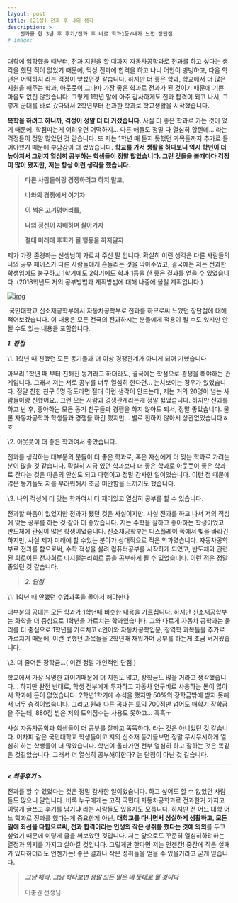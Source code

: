 ```yaml
---
layout: post
title: (21살) 전과 후 나의 생각
description: >
    전과를 한 3년 후 후기/전과 후 바로 학과1등/내가 느낀 장단점
# image: 
---
```

   대학에 입학했을 때부터, 전과 지원을 할 때까지 자동차공학과로 전과를 하고 싶다는 생각을 했던 적이 없었기 때문에, 막상 전과에 합격을 하고 나니 어안이 벙벙하고, 다음 학년은 어떡하지 라는 걱정이 앞섰던것 같습니다. 하지만 더 좋은 학과, 학교에서 더 많은 지원을 해주는 학과, 아웃풋이 그나마 가장 좋은 학과로 전과가 된 것이기 때문에 기쁜 마음도 없진 않았습니다. 그렇게 1학년 말에 아주 감사하게도 전과 합격이 되고 나서, 그렇게 군대를 바로 갔다와서 2학년부터 전과한 학과로 학교생활을 시작했습니다. 



  **복학을 하려고 하니까, 걱정이 정말 더 더 커졌습니다**. 사실 더 좋은 학과로 가는 것이 었기 때문에, 학점따는게 어려우면 어떡하지... 다른 애들도 정말 다 열심히 할텐데... 라는 걱정들이 정말 많았던 것 같습니다. 또 저는 1학년 때 듣지 못했던 과목들까지 추가로 들어야했기 때문에 부담감이 더 컸었습니다. **학교를 가서 생활을 하다보니 역시 학년이 더 높아져서 그런지 열심히 공부하는 학생들이 정말 많았습니다. 그런 것들을 볼때마다 걱정이 많이 됐지만,** **저는 항상 이런 생각을 했습니다.** 





> **다른 사람들이랑 경쟁하려고 하지 말고,**
>
> **나와의 경쟁에서 이기자** 
>
> **이 썩은 고기덩어리를,** 
>
> **나의 정신이 지배하며 살아가자**
>
> **절대 미래에 후회가 될 행동을 하지말자**



   제가 가장 존경하는 선생님이 가르쳐 주신 말 입니다. 확실히 이런 생각은 다른 사람들의 나의 공부 패이스가 다른 사람들에게 흔들리는 것을 막아주었고, 결국에는 저는 전과한 학생임에도 불구하고 1학기에도 2학기에도 학과 1등을 한 좋은 결과를 얻을 수 있었습니다. (2018학년도 저의 공부방법과 계획방법에 대해 나중에 올릴 계획입니다.)

[![img](https://storep-phinf.pstatic.net/bcosall_01/original_1.gif?type=pa50_50)](https://blog.naver.com/PostView.nhn?blogId=sb020518&logNo=221475898076&categoryNo=21&parentCategoryNo=0&viewDate=&currentPage=1&postListTopCurrentPage=1&from=postList&userTopListOpen=true&userTopListCount=5&userTopListManageOpen=false&userTopListCurrentPage=1#)

​    국민대학교 신소재공학부에서 자동차공학부로 전과를 하므로써 느꼈던 장단점에 대해 적어보겠습니다. 이 내용은 모든 전국의 전과하시는 분들에게 적용이 될 수도 있지만 안 될 수도 있는 내용을 포함합니다. 



***1. 장점***

\1. 1학년 때 친했던 모든 동기들과 더 이상 경쟁관계가 아니게 되어 기뻤습니다

아무리 1학년 때 부터 친해진 동기라고 하더라도, 결국에는 학점으로 경쟁을 해야하는 관계입니다. 그래서 저는 서로 공부를 너무 열심히 한다면... 눈치보이는 경우가 있었습니다. 정말 친한 친구 5명 정도라면 절대 이런 생각이 안드는데, 저는 거의 20명이 넘는 사람들이랑 친했어요.. 그런 모든 사람과 경쟁관계라는게 정말 싫었습니다. 하지만 전과를 하고 난 후, 좋아하는 모든 동기 친구들과 경쟁을 하지 않아도 되서, 정말 좋았습니다. 물론 자동차공학과 학생들과 경쟁을 하긴 했지만... 별로 친하지 않아서 상관없었습니다ㅎㅎ



\2. 아웃풋이 더 좋은 학과여서 좋았습니다. 

전과를 생각하는 대부분의 분들이 더 좋은 학과로, 혹은 자신에게 더 맞는 학과로 가려는 분이 많을 것 같습니다. 확실히 지금 있던 학과보다 더 좋은 학과로 아웃풋이 좋은 학과로 간다는 것은 마음의 안심도 되고 다행이고 정말 감사한 일이었습니다. 이런 점 때문에 많은 동기들도 저를 부러워해서 조금 미안함을 느끼기도 했습니다.



\3.  나의 적성에 더 맞는 학과여서 더 재미있고 열심히 공부를 할 수 있습니다. 

전과할 마음이 없었지만 전과가 됐던 것은 사실이지만, 사실 전과를 하고 나서 저의 적성에 맞는 공부를 하는 것 같아 더 좋았습니다. 저는 수학을 잘하고 좋아하는 학생이었고 반도체에 관심이 많은 학생이었습니다. 신소재공학부는 디스플레이 쪽에서 빛을 바라긴 하지만, 사실 제가 미래에 할 수있는 분야가 상대적으로 적은 학과였습니다. 자동차공학부로 전과를 함으로써, 수학 적성을 살려 컴퓨터공부를 시작하게 되었고, 반도체와 관련된 회로이론 전자회로 디지털논리회로 등을 공부하게 될 수 있었습니다. 이런 점은 정말 좋았던 것 같습니다.

> ***2. 단점***

\1. 1학년 때 안했던 수업과목을 몰아서 해야한다

대부분의 공대는 모든 학과가 1학년때 비슷한 내용을 가르칩니다. 하지만 신소재공학부는 화학을 더 중심으로 1학년을 가르치는 학과였습니다. 그와 다르게 자동차 공학과는 물리를 더 중심으로 1학년을 가르치고 c언어와 자동차공학입문, 정역학 과목들을 추가로 가르치기 때문에, 이런 못했던 과목들을 2학년때 채워가며 공부를 하는게 조금 버거웠습니다. 



\2. 더 줄어든 장학금...( 이건 정말 개인적인 단점 )

학교에서 가장 유명한 과이기때문에 더 지원도 많고, 장학금도 많을 거라고 생각했습니다... 하지만 완전 반대로, 학생 전부에게 투자하고 자동차 연구비로 사용하는 돈이 많아서 학과에 돈이 없었습니다. 2학년1학기에 수석을 했지만 50%의 장학금밖에 받지 못해서 너무 충격이었습니다. 그리고 원래 다른 공대는 토익 700점만 넘어도 매학기 장학금을 주는데, 880점 받은 저의 토익점수는 사용도 못하고... 흑흑ㅜ



사실 자동차공학과 학생들이 더 공부를 잘하고 똑똑하다. 라는 것은 아니었던 것 같습니다. 어차피 같은 국민대학교 학생들이고 저의 신소재 동기들보면 정말 무시무시하게 열심히 하는 학생들이 더 많았습니다. 학년이 올라가면 전부 열심히 하고 잘하는 것은 똑같은 것같았습니다. 그래서 더 열심히 공부해야한다? 는 단점이 아닌 것 같습니다.

******

***< 최종후기 >***

 전과를 할 수 있었다는 것은 정말 감사한 일이었습니다. 하고 싶어도 할 수 없었던 사람들도 많으니 말입니다. 비록 누구에게는 고작 국민대 자동차공학과로 전과한거 가지고 이렇게 글쓰고 후기를 남기냐 라는 사람들도 있을지도 모릅니다. 하지만 전 어느 대학 어느 학과로 전과를 했다는게 중요한게 아닌, **대학교를 다니면서 성실하게 생활하고,  모든 일에 최선을 다함으로써, 전과 합격이라는 인생의 작은 성취를 했다는 것에 의의**를 두고 싶었기 때문에 이렇게 글을 써보았던 것입니다. 저는 앞으로도 꾸준히  열심히하려하는 열정과 의지를 가지고 살아갈 것입니다. 그렇게만 한다면 저는 언젠간! 중간에 작은 실패가 있다하더라도 언젠가는! 좋은 결과나 작은 성취들을 얻을 수 있을거라고 굳게 믿습니다. 



> ***그냥 해라. 그냥 하다보면 정말 모든 일은 네 뜻대로 될 것이다*** 
>
>  이충권 선생님